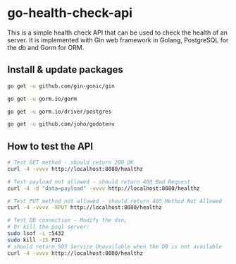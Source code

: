 # go-health-check-api

This is a simple health check API that can be used to check the health of an server. It is implemented with Gin web framework in Golang, PostgreSQL for the db and Gorm for ORM.

## Install & update packages

```sh
go get -u github.com/gin-gonic/gin

go get -u gorm.io/gorm

go get -u gorm.io/driver/postgres

go get -u github.com/joho/godotenv
```

## How to test the API

```sh
# Test GET method - should return 200 OK
curl -4 -vvvv http://localhost:8080/healthz

# Test payload not allowed - should return 400 Bad Request
curl -4 -d "data=payload" -vvvv http://localhost:8080/healthz

# Test PUT method not allowed - should return 405 Method Not Allowed
curl -4 -vvvv -XPUT http://localhost:8080/healthz

# Test DB connection - Modify the dsn,
# Or kill the psql server:
sudo lsof -i :5432
sudo kill -15 PID
# should return 503 Service Unavailable when the DB is not available
curl -4 -vvvv http://localhost:8080/healthz
```